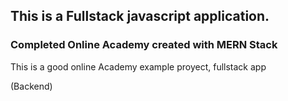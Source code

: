 ## This is a Fullstack javascript application.

### Completed Online Academy created with MERN Stack

This is a good online Academy example proyect, fullstack app

(Backend)
